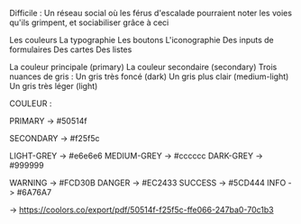 
Difficile : Un réseau social où les férus d'escalade pourraient noter les voies qu'ils grimpent, et sociabiliser grâce à ceci

Les couleurs
La typographie
Les boutons
L'iconographie
Des inputs de formulaires
Des cartes
Des listes

La couleur principale (primary)
La couleur secondaire (secondary)
Trois nuances de gris :
Un gris très foncé (dark)
Un gris plus clair (medium-light)
Un gris très léger (light)

COULEUR : 


PRIMARY -> #50514f


SECONDARY -> #f25f5c

LIGHT-GREY -> #e6e6e6
MEDIUM-GREY -> #cccccc
DARK-GREY -> #999999

WARNING -> #FCD30B
DANGER -> #EC2433
SUCCESS -> #5CD444
INFO -> #6A76A7

-> https://coolors.co/export/pdf/50514f-f25f5c-ffe066-247ba0-70c1b3
